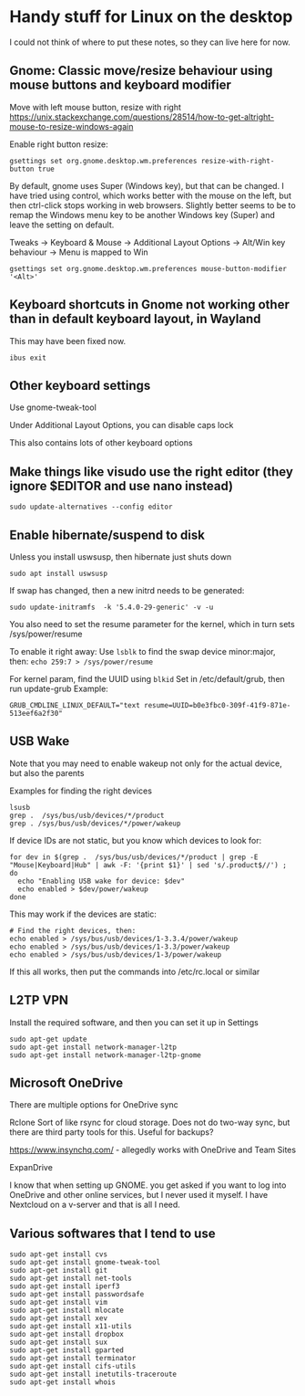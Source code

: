 # Handy stuff for Linux on the desktop
I could not think of where to put these notes, so they can live here for now.

## Gnome: Classic move/resize behaviour using mouse buttons and keyboard modifier
Move with left mouse button, resize with right
https://unix.stackexchange.com/questions/28514/how-to-get-altright-mouse-to-resize-windows-again

Enable right button resize:
```
gsettings set org.gnome.desktop.wm.preferences resize-with-right-button true
```

By default, gnome uses Super (Windows key), but that can be changed.
I have tried using control, which works better with the mouse on the left, but then ctrl-click stops working in web browsers.
Slightly better seems to be to remap the Windows menu key to be another Windows key (Super) and leave the setting on default.

Tweaks -> Keyboard & Mouse -> Additional Layout Options -> Alt/Win key behaviour -> Menu is mapped to Win

```
gsettings set org.gnome.desktop.wm.preferences mouse-button-modifier '<Alt>'
```

## Keyboard shortcuts in Gnome not working other than in default keyboard layout, in Wayland
This may have been fixed now.
```
ibus exit
```

## Other keyboard settings
Use gnome-tweak-tool

Under Additional Layout Options, you can disable caps lock

This also contains lots of other keyboard options

## Make things like visudo use the right editor (they ignore $EDITOR and use nano instead)
```
sudo update-alternatives --config editor
```

## Enable hibernate/suspend to disk

Unless you install uswsusp, then hibernate just shuts down
```
sudo apt install uswsusp
```

If swap has changed, then a new initrd needs to be generated:
```
sudo update-initramfs  -k '5.4.0-29-generic' -v -u
```

You also need to set the resume parameter for the kernel, which in turn sets /sys/power/resume

To enable it right away:
Use `lsblk` to find the swap device minor:major, then: `echo 259:7 > /sys/power/resume`

For kernel param, find the UUID using `blkid`
Set in /etc/default/grub, then run update-grub
Example:
```
GRUB_CMDLINE_LINUX_DEFAULT="text resume=UUID=b0e3fbc0-309f-41f9-871e-513eef6a2f30"

```

## USB Wake
Note that you may need to enable wakeup not only for the actual device, but also the parents

Examples for finding the right devices
```
lsusb
grep .  /sys/bus/usb/devices/*/product
grep . /sys/bus/usb/devices/*/power/wakeup
```

If device IDs are not static, but you know which devices to look for:
```
for dev in $(grep .  /sys/bus/usb/devices/*/product | grep -E "Mouse|Keyboard|Hub" | awk -F: '{print $1}' | sed 's/.product$//') ; do
  echo "Enabling USB wake for device: $dev"
  echo enabled > $dev/power/wakeup
done
```

This may work if the devices are static:
```
# Find the right devices, then:
echo enabled > /sys/bus/usb/devices/1-3.3.4/power/wakeup
echo enabled > /sys/bus/usb/devices/1-3.3/power/wakeup
echo enabled > /sys/bus/usb/devices/1-3/power/wakeup
```

If this all works, then put the commands into /etc/rc.local or similar

## L2TP VPN
Install the required software, and then you can set it up in Settings
```
sudo apt-get update
sudo apt-get install network-manager-l2tp
sudo apt-get install network-manager-l2tp-gnome
```


## Microsoft OneDrive
There are multiple options for OneDrive sync

Rclone
Sort of like rsync for cloud storage. Does not do two-way sync, but there are third party tools for this. Useful for backups?

https://www.insynchq.com/ - allegedly works with OneDrive and Team Sites

ExpanDrive

I know that when setting up GNOME. you get asked if you want to log into OneDrive and other online services, but I never used it myself. I have Nextcloud on a v-server and that is all I need.


## Various softwares that I tend to use
```
sudo apt-get install cvs
sudo apt-get install gnome-tweak-tool
sudo apt-get install git
sudo apt-get install net-tools
sudo apt-get install iperf3
sudo apt-get install passwordsafe
sudo apt-get install vim
sudo apt-get install mlocate
sudo apt-get install xev
sudo apt-get install x11-utils
sudo apt-get install dropbox
sudo apt-get install sux
sudo apt-get install gparted
sudo apt-get install terminator
sudo apt-get install cifs-utils
sudo apt-get install inetutils-traceroute
sudo apt-get install whois
```

